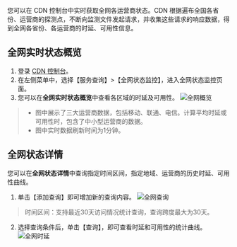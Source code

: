 您可以在 CDN 控制台中实时获取全网各运营商状态。CDN 根据遍布全国各省份、运营商的探测点，不断向监测文件发起请求，并收集这些请求的响应数据，得到全网各省份、各运营商的时延、可用性信息。

## 全网实时状态概览
1. 登录 [CDN 控制台](https://console.cloud.tencent.com/cdn)。
2. 在左侧菜单中，选择【服务查询】>【全网状态监控】，进入全网状态监控页面。
3. 您可以在**全网实时状态概览**中查看各区域的时延及可用性。
![全网概览](https://main.qcloudimg.com/raw/b0850c1afc39c87851b37a89c8b4f071.png)
>
> + 图中展示了三大运营商数据，包括移动、联通、电信。计算平均时延或可用性时，包含了中小型运营商的数据。
> + 图中实时数据刷新时间为1分钟。

## 全网状态详情
您可以在**全网状态详情**中查询指定时间区间，指定地域、运营商的历史时延、可用性曲线。
1. 单击【添加查询】即可增加新的查询内容。
![全网查询](https://main.qcloudimg.com/raw/c51f67fdd79007c21bae0a4d7476fd1e.png)
>时间区间：支持最近30天访问情况统计查询，查询跨度最大为30天。
2. 选择查询条件后，单击【查询】，即可查看时延和可用性的统计曲线。
![全网时延](https://main.qcloudimg.com/raw/657c1db110cad4e5187324dd148e965b.png)
